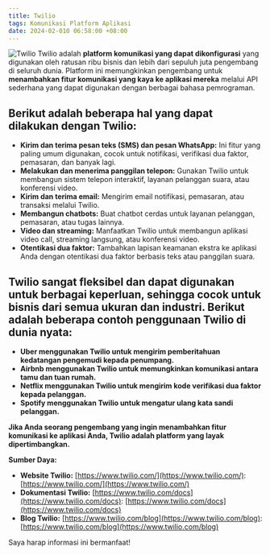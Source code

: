 ```yaml
---
title: Twilio
tags: Komunikasi Platform Aplikasi 
date: 2024-02-010 06:58:00 +08:00
---
```


![Twilio](https://www.celigo.com/wp-content/uploads/2022/11/ecosystem-hero-Twillo.png)
Twilio adalah **platform komunikasi yang dapat dikonfigurasi** yang digunakan oleh ratusan ribu bisnis dan lebih dari sepuluh juta pengembang di seluruh dunia. Platform ini memungkinkan pengembang untuk **menambahkan fitur komunikasi yang kaya ke aplikasi mereka** melalui API sederhana yang dapat digunakan dengan berbagai bahasa pemrograman.

<!--more-->

## Berikut adalah beberapa hal yang dapat dilakukan dengan Twilio:

* **Kirim dan terima pesan teks (SMS) dan pesan WhatsApp:** Ini fitur yang paling umum digunakan, cocok untuk notifikasi, verifikasi dua faktor, pemasaran, dan banyak lagi.
* **Melakukan dan menerima panggilan telepon:** Gunakan Twilio untuk membangun sistem telepon interaktif, layanan pelanggan suara, atau konferensi video.
* **Kirim dan terima email:** Mengirim email notifikasi, pemasaran, atau transaksi melalui Twilio.
* **Membangun chatbots:** Buat chatbot cerdas untuk layanan pelanggan, pemasaran, atau tugas lainnya.
* **Video dan streaming:** Manfaatkan Twilio untuk membangun aplikasi video call, streaming langsung, atau konferensi video.
* **Otentikasi dua faktor:** Tambahkan lapisan keamanan ekstra ke aplikasi Anda dengan otentikasi dua faktor berbasis teks atau panggilan suara.

## **Twilio sangat fleksibel dan dapat digunakan untuk berbagai keperluan, sehingga cocok untuk bisnis dari semua ukuran dan industri.** Berikut adalah beberapa contoh penggunaan Twilio di dunia nyata:

* **Uber menggunakan Twilio untuk mengirim pemberitahuan kedatangan pengemudi kepada penumpang.**
* **Airbnb menggunakan Twilio untuk memungkinkan komunikasi antara tamu dan tuan rumah.**
* **Netflix menggunakan Twilio untuk mengirim kode verifikasi dua faktor kepada pelanggan.**
* **Spotify menggunakan Twilio untuk mengatur ulang kata sandi pelanggan.**

**Jika Anda seorang pengembang yang ingin menambahkan fitur komunikasi ke aplikasi Anda, Twilio adalah platform yang layak dipertimbangkan.**

**Sumber Daya:**

* **Website Twilio:** [https://www.twilio.com/](https://www.twilio.com/): [https://www.twilio.com/](https://www.twilio.com/)
* **Dokumentasi Twilio:** [https://www.twilio.com/docs](https://www.twilio.com/docs): [https://www.twilio.com/docs](https://www.twilio.com/docs)
* **Blog Twilio:** [https://www.twilio.com/blog](https://www.twilio.com/blog): [https://www.twilio.com/blog](https://www.twilio.com/blog)

Saya harap informasi ini bermanfaat!
